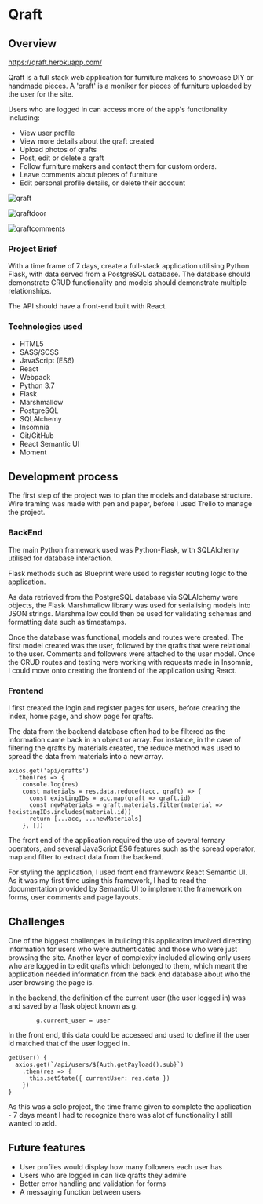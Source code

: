 # Qraft


## Overview

https://qraft.herokuapp.com/


Qraft is a full stack web application for furniture makers to showcase DIY or handmade pieces. A 'qraft' is a moniker for pieces of furniture uploaded by the user for the site.

Users who are logged in can access more of the app's functionality including:

   - View user profile
   - View more details about the qraft created
   - Upload photos of qrafts
   - Post, edit or delete a qraft
   - Follow furniture makers and contact them for custom orders.
   - Leave comments about pieces of furniture
   - Edit personal profile details, or delete their account

![qraft](https://user-images.githubusercontent.com/29276064/57179757-0544bd80-6e79-11e9-8dfe-3562342a703b.png)

![qraftdoor](https://user-images.githubusercontent.com/29276064/57179928-56ee4780-6e7b-11e9-80c0-1ffd9502fdb6.png)

![qraftcomments](https://user-images.githubusercontent.com/29276064/57179998-e136ab80-6e7b-11e9-8a8f-c7e78b5ce402.png)

### Project Brief
With a time frame of 7 days, create a full-stack application utilising Python Flask, with data served from a PostgreSQL database. The database should demonstrate CRUD functionality and models should demonstrate multiple relationships.

The API should have a front-end built with React.

### Technologies used
- HTML5
- SASS/SCSS
- JavaScript (ES6)
- React
- Webpack
- Python 3.7
- Flask
- Marshmallow
- PostgreSQL
- SQLAlchemy
- Insomnia
- Git/GitHub
- React Semantic UI
- Moment

## Development process

The first step of the project was to plan the models and database structure.
Wire framing was made with pen and paper, before I used Trello to manage the project.

### BackEnd

The main Python framework used was Python-Flask, with SQLAlchemy utilised for database interaction.

Flask methods such as Blueprint were used to register routing logic to the application.

As data retrieved from the PostgreSQL database via SQLAlchemy were objects, the Flask Marshmallow library was used for serialising models into JSON strings. Marshmallow could then be used for validating schemas and formatting data such as timestamps.

Once the database was functional, models and routes were created. The first model created was the user, followed by the qrafts that were relational to the user. Comments and followers were attached to the user model. Once the CRUD routes and testing were working with requests made in Insomnia, I could move onto creating the frontend of the application using React.

### Frontend

I first created the login and register pages for users, before creating the index, home page, and show page for qrafts.

The data from the backend database often had to be filtered as the information came back in an object or array. For instance, in the case of filtering the qrafts by materials created, the reduce method was used to spread the data from materials into a new array.

~~~
axios.get('api/qrafts')
  .then(res => {
    console.log(res)
    const materials = res.data.reduce((acc, qraft) => {
      const existingIDs = acc.map(qraft => qraft.id)
      const newMaterials = qraft.materials.filter(material => !existingIDs.includes(material.id))
      return [...acc, ...newMaterials]
    }, [])
~~~

The front end of the application required the use of several ternary operators, and several JavaScript ES6 features such as the spread operator, map and filter to extract data from the backend.

For styling the application, I used front end framework React Semantic UI. As it was my first time using this framework, I had to read the documentation provided by Semantic UI to implement the framework on forms, user comments and page layouts.

## Challenges

One of the biggest challenges in building this application involved directing information for users who were authenticated and those who were just browsing the site. Another layer of complexity included allowing only users who are logged in to edit qrafts which belonged to them, which meant the application needed information from the back end database about who the user browsing the page is.

In the backend, the definition of the current user (the user logged in) was and saved by a flask object known as g.

```
        g.current_user = user
```

 In the front end, this data could be accessed and used to define if the user id matched that of the user logged in.

~~~
getUser() {
  axios.get(`/api/users/${Auth.getPayload().sub}`)
    .then(res => {
      this.setState({ currentUser: res.data })
    })
}
~~~

As this was a solo project, the time frame given to complete the application - 7 days meant I had to recognize there was alot of functionality I still wanted to add.

## Future features

- User profiles would display how many followers each user has
- Users who are logged in can like qrafts they admire
- Better error handling and validation for forms
- A messaging function between users
